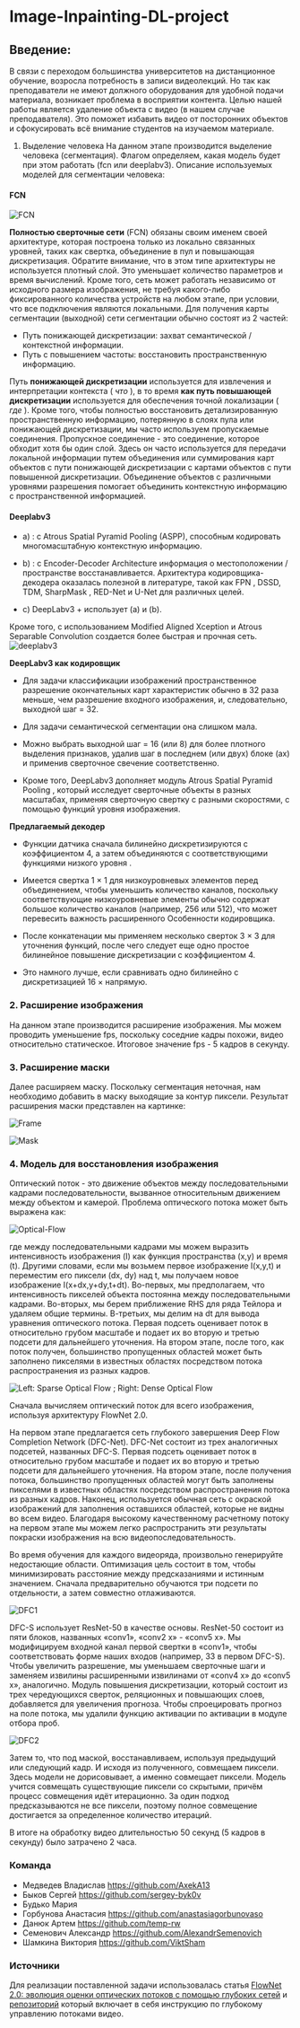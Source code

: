 # Image-Inpainting-DL-project

## Введение:
В связи с переходом большинства университетов на дистанционное обучение, возросла потребность в записи видеолекций. Но так как преподаватели не имеют должного оборудования для удобной подачи материала, возникает проблема в восприятии контента. Целью нашей работы является удаление объекта с видео (в нашем случае преподавателя). Это поможет избавить видео от посторонних объектов и сфокусировать всё внимание студентов на изучаемом материале.

 1. Выделение человека
На данном этапе производится выделение человека (сегментация). Флагом определяем, какая модель будет при этом работать (fcn или deeplabv3). Описание используемых моделей для сегментации человека:
#### FCN
![FCN](https://github.com/temp-rw/Image-Inpainting-DL-project/blob/master/Images/FCN.png)

**Полностью сверточные сети** (FCN) обязаны своим именем своей архитектуре, которая построена только из локально связанных уровней, таких как свертка, объединение в пул и повышающая дискретизация. Обратите внимание, что в этом типе архитектуры не используется плотный слой. Это уменьшает количество параметров и время вычислений. Кроме того, сеть может работать независимо от исходного размера изображения, не требуя какого-либо фиксированного количества устройств на любом этапе, при условии, что все подключения являются локальными. Для получения карты сегментации (выходной) сети сегментации обычно состоят из 2 частей:
 
 - Путь понижающей дискретизации: захват семантической / контекстной информации.
 - Путь с повышением частоты: восстановить пространственную информацию.

Путь **понижающей дискретизации** используется для извлечения и интерпретации контекста ( *что* ), в то время **как путь повышающей дискретизации** используется для обеспечения точной локализации ( *где* ). Кроме того, чтобы полностью восстановить детализированную пространственную информацию, потерянную в слоях пула или понижающей дискретизации, мы часто используем пропускаемые соединения.
Пропускное соединение - это соединение, которое обходит хотя бы один слой. Здесь он часто используется для передачи локальной информации путем объединения или суммирования карт объектов с пути понижающей дискретизации с картами объектов с пути повышенной дискретизации. Объединение объектов с различными уровнями разрешения помогает объединить контекстную информацию с пространственной информацией.

#### Deeplabv3
-   a) : с Atrous Spatial Pyramid Pooling (ASPP), способным кодировать многомасштабную контекстную информацию.
    
-   b) : с Encoder-Decoder Architecture информация о местоположении / пространстве восстанавливается. Архитектура кодировщика-декодера оказалась полезной в литературе, такой как FPN , DSSD, TDM, SharpMask , RED-Net и U-Net для различных целей.
    
-   c) DeepLabv3 + использует (a) и (b).
    
Кроме того, с использованием Modified Aligned Xception и Atrous Separable Convolution создается более быстрая и прочная сеть.\
![deeplabv3](https://github.com/temp-rw/Image-Inpainting-DL-project/blob/master/Images/Deeplabv3.png)

**DeepLabv3 как кодировщик**

-   Для задачи классификации изображений пространственное разрешение окончательных карт характеристик обычно в 32 раза меньше, чем разрешение входного изображения, и, следовательно, выходной шаг = 32.

-   Для задачи семантической сегментации она слишком мала.

- Можно выбрать выходной шаг = 16 (или 8) для более плотного выделения признаков, удалив шаг в последнем (или двух) блоке (ах) и применив сверточное свечение соответственно.

-  Кроме того, DeepLabv3 дополняет модуль Atrous Spatial Pyramid Pooling , который исследует сверточные объекты в разных масштабах, применяя сверточную свертку с разными скоростями, с помощью функций уровня изображения.

**Предлагаемый декодер**

-   Функции датчика сначала билинейно дискретизируются с коэффициентом 4, а затем объединяются с соответствующими функциями низкого уровня .
    
-   Имеется свертка 1 × 1 для низкоуровневых элементов перед объединением, чтобы уменьшить количество каналов, поскольку соответствующие низкоуровневые элементы обычно содержат большое количество каналов (например, 256 или 512), что может перевесить важность расширенного Особенности кодировщика.
    
-   После конкатенации мы применяем несколько сверток 3 × 3 для уточнения функций, после чего следует еще одно простое билинейное повышение дискретизации с коэффициентом 4.
    
-   Это намного лучше, если сравнивать одно билинейно с дискретизацией 16 × напрямую.


### 2. Расширение изображения

На данном этапе производится расширение изображения. Мы можем проводить уменьшение fps, поскольку соседние кадры похожи, видео относительно статическое. Итоговое значение fps - 5 кадров в секунду.


### 3. Расширение маски
Далее расширяем маску. Поскольку сегментация неточная, нам необходимо добавить в маску выходящие за контур пиксели. Результат расширения маски представлен на картинке:

![Frame](https://github.com/temp-rw/Image-Inpainting-DL-project/blob/master/Images/Frame.png) 

![Mask](https://github.com/temp-rw/Image-Inpainting-DL-project/blob/master/Images/Frame-Mask.png)


### 4. Модель для восстановления изображения

Оптический поток - это движение объектов между последовательными кадрами последовательности, вызванное относительным движением между объектом и камерой. Проблема оптического потока может быть выражена как:

![Optical-Flow](https://github.com/temp-rw/Image-Inpainting-DL-project/blob/master/Images/Optical_flow.png)

где между последовательными кадрами мы можем выразить интенсивность изображения (I) как функция пространства (x,y) и время (t). Другими словами, если мы возьмем первое изображение I(x,y,t) и переместим его пиксели (dx, dy) над t, мы получаем новое изображение I(x+dx,y+dy,t+dt).
Во-первых, мы предполагаем, что интенсивность пикселей объекта постоянна между последовательными кадрами. Во-вторых, мы берем приближение RHS для ряда Тейлора и удаляем общие термины. В-третьих, мы делим на dt для вывода уравнения оптического потока. 
Первая подсеть оценивает поток в относительно грубом масштабе и подает их во вторую и третью подсети для дальнейшего уточнения. На втором этапе, после того, как поток получен, большинство пропущенных областей может быть заполнено пикселями в известных областях посредством потока распространения из разных кадров.

![Left: Sparse Optical Flow ; Right: Dense Optical Flow](https://github.com/temp-rw/Image-Inpainting-DL-project/blob/master/Images/sparse-vs-dense.gif)

Сначала вычисляем оптический поток для всего изображения, используя архитектуру FlowNet 2.0.

На первом этапе предлагается сеть глубокого завершения Deep Flow Completion Network (DFC-Net). DFC-Net состоит из трех аналогичных подсетей, названных DFC-S. Первая подсеть оценивает поток в относительно грубом масштабе и подает их во вторую и третью подсети для дальнейшего уточнения. На втором этапе, после получения потока, большинство пропущенных областей могут быть заполнены пикселями в известных областях посредством распространения потока из разных кадров. Наконец, используется обычная сеть с окраской изображений для заполнения оставшихся областей, которые не видны во всем видео. Благодаря высокому качественному расчетному потоку на первом этапе мы можем легко распространить эти результаты покраски изображения на всю видеопоследовательность.

Во время обучения для каждого видеоряда, произвольно генерируйте недостающие области. Оптимизация цель состоит в том, чтобы минимизировать расстояние между предсказаниями и истинным значением. Сначала предварительно обучаются три подсети по отдельности, а затем совместно отлаживаются.

![DFC1](https://github.com/temp-rw/Image-Inpainting-DL-project/blob/master/Images/DFC1.png)

DFC-S использует ResNet-50 в качестве основы.  ResNet-50 состоит из пяти блоков, названных «conv1», «conv2 x» - «conv5 x».  Мы модифицируем входной канал первой свертки в «conv1», чтобы соответствовать форме наших входов (например, 33 в первом DFC-S).  Чтобы увеличить разрешение, мы уменьшаем сверточные шаги и заменяем извилины расширенными извилинами от «conv4 x» до «conv5 x», аналогично.  Модуль повышения дискретизации, который состоит из трех чередующихся сверток, реляционных и повышающих слоев, добавляется для увеличения прогноза.  Чтобы спроецировать прогноз на поле потока, мы удалили функцию активации по активации в модуле отбора проб.

![DFC2](https://github.com/temp-rw/Image-Inpainting-DL-project/blob/master/Images/DFC2.png)

Затем то, что под маской, восстанавливаем, используя предыдущий или следующий кадр. И исходя из полученного, совмещаем пиксели. Здесь модели не дорисовывает, а именно совмещает пиксели. Модель учится совмещать существующие пиксели со скрытыми, причём процесс совмещения идёт итерационно. За один подход предсказываются не все пиксели, поэтому полное совмещение достигается за определенное количество итераций.

В итоге на обработку видео длительностью 50 секунд (5 кадров в секунду) было затрачено 2 часа.


### Команда

-   Медведев Владислав https://github.com/AxekA13
-   Быков Сергей https://github.com/sergey-byk0v
-   Будько Мария
-   Горбунова Анастасия https://github.com/anastasiagorbunovaso
-   Данюк Артем https://github.com/temp-rw
-   Семенович Александр https://github.com/AlexandrSemenovich
-   Шамкина Виктория https://github.com/ViktSham

### Источники 

Для реализации поставленной задачи использовалась статья [FlowNet 2.0: эволюция оценки оптических потоков с помощью глубоких сетей](https://arxiv.org/pdf/1612.01925.pdf) и  [репозиторий](https://github.com/nbei/Deep-Flow-Guided-Video-Inpainting) который включает в себя инструкцию по глубокому управлению потоками видео.

